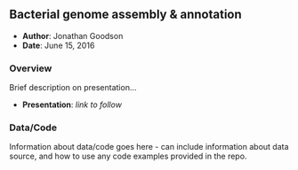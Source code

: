 Bacterial genome assembly & annotation 
--------------------------------------

- **Author**: Jonathan Goodson
- **Date**: June 15, 2016

### Overview

Brief description on presentation...

- **Presentation**: _link to follow_

### Data/Code

Information about data/code goes here - can include information about data
source, and how to use any code examples provided in the repo.
